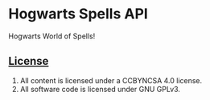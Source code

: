 # Hogwarts Spells API
Hogwarts World of Spells!


## [License](LICENSE)

1.  All content is licensed under a CC­BY­NC­SA 4.0 license.
1.  All software code is licensed under GNU GPLv3.
